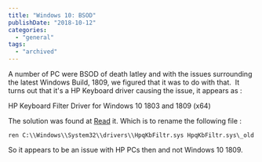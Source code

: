 ```yaml
---
title: "Windows 10: BSOD"
publishDate: "2018-10-12"
categories: 
  - "general"
tags:
  - "archived"
---
```


A number of PC were BSOD of death latley and with the issues surrounding the latest Windows Build, 1809, we figured that it was to do with that.  It turns out that it's a HP Keyboard driver causing the issue, it appears as :  
  
HP Keyboard Filter Driver for Windows 10 1803 and 1809 (x64)  
  
The solution was found at [Read](https://www.reddit.com/r/Windows10/comments/9n0bkw/one_of_these_quality_updates_can_cause_an/) it. Which is to rename the following file :  

```text
ren C:\\Windows\\System32\\drivers\\HpqKbFiltr.sys HpqKbFiltr.sys\_old
```
  
So it appears to be an issue with HP PCs then and not Windows 10 1809.
